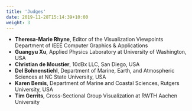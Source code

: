 ```yaml
---
title: 'Judges'
date: 2019-11-28T15:14:39+10:00
weight: 3
---
```


- **Theresa-Marie Rhyne**, Editor of the Visualization Viewpoints Department of IEEE Computer Graphics & Applications
- **Guangyu Xu**, Applied Physics Laboratory at University of Washington, USA
- **Christian de Moustier**, 10dBx LLC, San Diego, USA
- **Del Bohnenstiehl**, Department of Marine, Earth, and Atmospheric Sciences at NC State University, USA
- **Karen Bemis**, Department of Marine and Coastal Sciences, Rutgers University, USA
- **Tim Gerrits**, Cross-Sectional Group Visualization at RWTH Aachen University